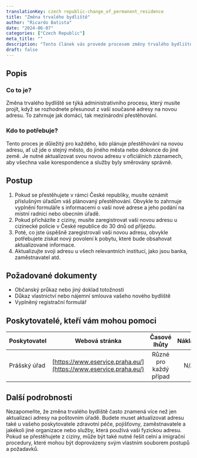 ```yaml
---
translationKey: czech republic-change_of_permanent_residence
title: "Změna trvalého bydliště"
author: "Ricardo Batista"
date: "2024-06-07"
categories: ["Czech Republic"]
meta_title: ""
description: "Tento článek vás provede procesem změny trvalého bydliště, konkrétně pro ty, kteří pobývají v České republice."
draft: false
---
```


## Popis
### Co to je?
Změna trvalého bydliště se týká administrativního procesu, který musíte projít, když se rozhodnete přesunout z vaší současné adresy na novou adresu. To zahrnuje jak domácí, tak mezinárodní přestěhování.

### Kdo to potřebuje?
Tento proces je důležitý pro každého, kdo plánuje přestěhování na novou adresu, ať už jde o stejný město, do jiného města nebo dokonce do jiné země. Je nutné aktualizovat svou novou adresu v oficiálních záznamech, aby všechna vaše korespondence a služby byly směrovány správně.

## Postup
1. Pokud se přestěhujete v rámci České republiky, musíte oznámit příslušným úřadům váš plánovaný přestěhování. Obvykle to zahrnuje vyplnění formuláře s informacemi o vaší nové adrese a jeho podání na místní radnici nebo obecním úřadě.
2. Pokud přicházíte z ciziny, musíte zaregistrovat vaši novou adresu u cizinecké policie v České republice do 30 dnů od příjezdu.
3. Poté, co jste úspěšně zaregistrovali vaši novou adresu, obvykle potřebujete získat nový povolení k pobytu, které bude obsahovat aktualizované informace.
4. Aktualizujte svoji adresu u všech relevantních institucí, jako jsou banka, zaměstnavatel atd.

## Požadované dokumenty
- Občanský průkaz nebo jiný doklad totožnosti
- Důkaz vlastnictví nebo nájemní smlouva vašeho nového bydliště
- Vyplněný registrační formulář

## Poskytovatelé, kteří vám mohou pomoci

| Poskytovatel        |     Webová stránka     |     Časové lhůty    |       Náklady      |
| --------------- | --------------- |  :-------------: | :-------------: |
| Prášský úřad      | [https://www.eservice.praha.eu/](https://www.eservice.praha.eu/)       |      Různé pro každý případ      |        N/A       |

## Další podrobnosti
Nezapomeňte, že změna trvalého bydliště často znamená více než jen aktualizaci adresy na poštovním úřadě. Budete muset aktualizovat adresu také u vašeho poskytovatele zdravotní péče, pojišťovny, zaměstnavatele a jakékoli jiné organizace nebo služby, která používá vaši fyzickou adresu. Pokud se přestěhujete z ciziny, může být také nutné řešit celní a imigrační procedury, které mohou být doprovázeny svým vlastním souborem postupů a požadavků.